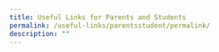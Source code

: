 ```yaml
---
title: Useful Links for Parents and Students
permalink: /useful-links/parentsstudent/permalink/
description: ""
---
```

